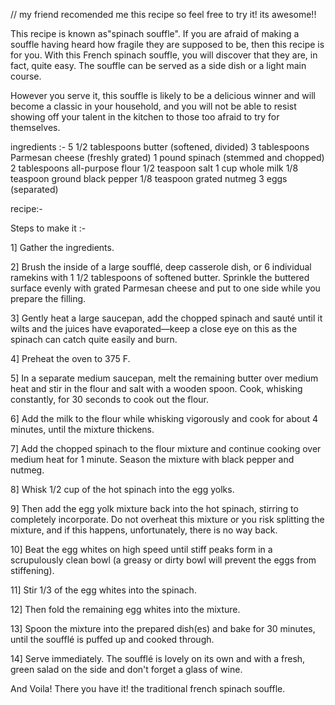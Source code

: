 // my friend recomended me this recipe so feel free to try it! its awesome!!

This recipe is known as"spinach souffle". If you are afraid of making a souffle having heard how fragile they are supposed to be, then this recipe is for you. With this French spinach souffle, you will discover that they are, in fact, quite easy. The souffle can be served as a side dish or a light main course.

However you serve it, this souffle is likely to be a delicious winner and will become a classic in your household, and you will not be able to resist showing off your talent in the kitchen to those too afraid to try for themselves. 

ingredients :-
5 1/2 tablespoons butter (softened, divided)
3 tablespoons Parmesan cheese (freshly grated)
1 pound spinach (stemmed and chopped)
2 tablespoons all-purpose flour
1/2 teaspoon salt
1 cup whole milk
1/8 teaspoon ground black pepper
1/8 teaspoon grated nutmeg
3 eggs (separated)

recipe:-

Steps to make it :-

1] Gather the ingredients.

2] Brush the inside of a large soufflé, deep casserole dish, or 6 individual ramekins with 1 1/2 tablespoons of softened butter. Sprinkle the buttered surface evenly with grated Parmesan cheese and put to one side while you prepare the filling. 

3] Gently heat a large saucepan, add the chopped spinach and sauté until it wilts and the juices have evaporated—keep a close eye on this as the spinach can catch quite easily and burn.

4] Preheat the oven to 375 F.

5] In a separate medium saucepan, melt the remaining butter over medium heat and stir in the flour and salt with a wooden spoon. Cook, whisking constantly, for 30 seconds to cook out the flour.

6] Add the milk to the flour while whisking vigorously and cook for about 4 minutes, until the mixture thickens. 

7] Add the chopped spinach to the flour mixture and continue cooking over medium heat for 1 minute. Season the mixture with black pepper and nutmeg.

8] Whisk 1/2 cup of the hot spinach into the egg yolks.

9] Then add the egg yolk mixture back into the hot spinach, stirring to completely incorporate. Do not overheat this mixture or you risk splitting the mixture, and if this happens, unfortunately, there is no way back. 

10] Beat the egg whites on high speed until stiff peaks form in a scrupulously clean bowl (a greasy or dirty bowl will prevent the eggs from stiffening).

11] Stir 1/3 of the egg whites into the spinach.

12] Then fold the remaining egg whites into the mixture.

13] Spoon the mixture into the prepared dish(es) and bake for 30 minutes, until the soufflé is puffed up and cooked through.

14] Serve immediately. The soufflé is lovely on its own and with a fresh, green salad on the side and don't forget a glass of wine.

And Voila! There you have it! the traditional french spinach souffle.